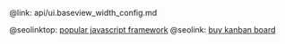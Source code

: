 @link: api/ui.baseview_width_config.md

@seolinktop: [popular javascript framework](https://webix.com)
@seolink: [buy kanban board](https://webix.com/kanban/)